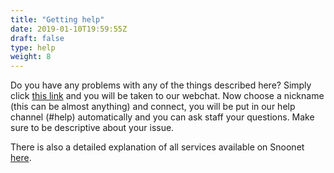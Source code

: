 ```yaml
---
title: "Getting help"
date: 2019-01-10T19:59:55Z
draft: false
type: help
weight: 8
---
```


Do you have any problems with any of the things described here? Simply click [this link](https://kiwiirc.com/client/?settings=dd892af474749b032ba39bb88a8894d9#help) and you will be taken to our webchat. Now choose a nickname (this can be almost anything) and connect, you will be put in our help channel (#help) automatically and you can ask staff your questions. Make sure to be descriptive about your issue. 

There is also a detailed explanation of all services available on Snoonet [here](http://snoonet.org/anope).

